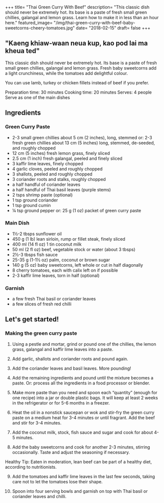 +++
title= "Thai Green Curry With Beef"
description= "This classic dish should never be extremely hot. Its base is a paste of fresh small green chillies, galangal and lemon grass. Learn how to make it in less than an hour here."
featured_image= "/img/thai-green-curry-with-beef-baby-sweetcorns-cheery-tomatoes.jpg"
date= "2018-02-15"
draft= false
+++

## "Kaeng khiaw-waan neua kup, kao pod lai ma kheua ted"

This classic dish should never be extremely hot. Its base is a paste of fresh small green chillies, galangal and lemon grass. Fresh baby sweetcorns add a light crunchiness, while the tomatoes add delightful colour.

You can use lamb, turkey or chicken fillets instead of beef if you prefer.

Preparation time: 30 minutes
Cooking time: 20 minutes
Serves: 4 people
Serve as one of the main dishes

## Ingredients

### Green Curry Paste

- 2-3 small green chillies about 5 cm (2 inches), long, stemmed or: 2-3 fresh green chillies about 13 cm (5 inches) long, stemmed, de-seeded, and roughly chopped
- 12 cm (5 inches) fresh lemon grass, finely sliced
- 2.5 cm (1 inch) fresh galangal, peeled and finely sliced
- 3 kaffir lime leaves, finely chopped
- 4 garlic cloves, peeled and roughly chopped
- 3 shallots, peeled and roughly chopped
- 3 coriander roots and stalks, roughly chopped
- a half handful of coriander leaves
- a half handful of Thai basil leaves (purple stems)
- 2 tsps shrimp paste (optional)
- 1 tsp ground coriander
- 1 tsp ground cumin
- ¼ tsp ground pepper or: 25 g (1 oz) packet of green curry paste

### Main Dish

- 1½-2 tbsps sunflower oil
- 450 g (1 lb) lean sirloin, rump or fillet steak, finely sliced
- 400 ml (14 fl oz) 1 tin coconut milk
- 50 ml (2 fl oz) beef, vegetable stock or water (about 3 tbsps)
- 2½-3 tbsps fish sauce
- 25-35 g (1-1½ oz) palm, coconut or brown sugar
- 140 g (5 oz) baby sweetcorns, left whole or cut in half diagonally
- 8 cherry tomatoes, each with calix left on if possible
- 2-3 kaffir lime leaves, torn in half (optional)

### Garnish

- a few fresh Thai basil or coriander leaves
- a few slices of fresh red chilli

## Let's get started!

### Making the green curry paste

1. Using a pestle and mortar, grind or pound one of the chillies, the lemon grass, galangal and kaffir lime leaves into a paste.

2. Add garlic, shallots and coriander roots and pound again.

3. Add the coriander leaves and basil leaves. More pounding!

4. Add the remaining ingredients and pound until the mixture becomes a paste. Or: process all the ingredients in a food processor or blender.

5. Make more paste than you need and spoon each “quantity” (enough for one recipe) into a jar or double plastic bags. It will keep at least 2 weeks in the refrigerator or for 5-6 months in a freezer.

6. Heat the oil in a nonstick saucepan or wok and stir-fry the green curry paste on a medium heat for 3-4 minutes or until fragrant. Add the beef and stir for 3-4 minutes.

7. Add the coconut milk, stock, fish sauce and sugar and cook for about 4-5 minutes.

8. Add the baby sweetcorns and cook for another 2-3 minutes, stirring occasionally. Taste and adjust the seasoning if necessary.

Healthy Tip: Eaten in moderation, lean beef can be part of a healthy diet, according to nutritionists.

9. Add the tomatoes and kaffir lime leaves in the last few seconds, taking care not to let the tomatoes lose their shape.

10. Spoon into four serving bowls and garnish on top with Thai basil or coriander leaves and chilli.